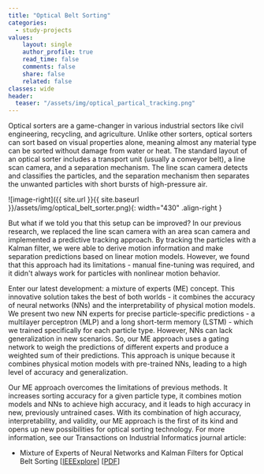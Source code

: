 ```yaml
---
title: "Optical Belt Sorting"
categories: 
  - study-projects
values:
    layout: single
    author_profile: true
    read_time: false
    comments: false
    share: false
    related: false
classes: wide
header:
  teaser: "/assets/img/optical_partical_tracking.png"
---
```

Optical sorters are a game-changer in various industrial sectors like civil engineering, recycling, and agriculture. Unlike other sorters, optical sorters can sort based on visual properties alone, meaning almost any material type can be sorted without damage from water or heat. The standard layout of an optical sorter includes a transport unit (usually a conveyor belt), a line scan camera, and a separation mechanism. The line scan camera detects and classifies the particles, and the separation mechanism then separates the unwanted particles with short bursts of high-pressure air.

![image-right]({{ site.url }}{{ site.baseurl }}/assets/img/optical_belt_sorter.png){: width="430" .align-right }

But what if we told you that this setup can be improved? In our previous research, we replaced the line scan camera with an area scan camera and implemented a predictive tracking approach. By tracking the particles with a Kalman filter, we were able to derive motion information and make separation predictions based on linear motion models. However, we found that this approach had its limitations - manual fine-tuning was required, and it didn't always work for particles with nonlinear motion behavior.

Enter our latest development: a mixture of experts (ME) concept. This innovative solution takes the best of both worlds - it combines the accuracy of neural networks (NNs) and the interpretability of physical motion models. We present two new NN experts for precise particle-specific predictions - a multilayer perceptron (MLP) and a long short-term memory (LSTM) - which we trained specifically for each particle type. However, NNs can lack generalization in new scenarios. So, our ME approach uses a gating network to weigh the predictions of different experts and produce a weighted sum of their predictions. This approach is unique because it combines physical motion models with pre-trained NNs, leading to a high level of accuracy and generalization.

Our ME approach overcomes the limitations of previous methods. It increases sorting accuracy for a given particle type, it combines motion models and NNs to achieve high accuracy, and it leads to high accuracy in new, previously untrained cases. With its combination of high accuracy, interpretability, and validity, our ME approach is the first of its kind and opens up new possibilities for optical sorting technology.
For more information, see our Transactions on Industrial Informatics journal article:
 - Mixture of Experts of Neural Networks and Kalman Filters for Optical Belt Sorting [[IEEExplore](https://ieeexplore.ieee.org/document/9543590)] [[PDF](https://isas.iar.kit.edu/pdf/TII21_Thumm.pdf)]